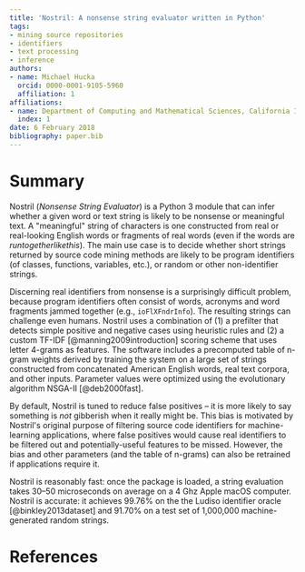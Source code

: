 ```yaml
---
title: 'Nostril: A nonsense string evaluator written in Python'
tags:
- mining source repositories
- identifiers
- text processing
- inference
authors:
- name: Michael Hucka
  orcid: 0000-0001-9105-5960
  affiliation: 1
affiliations:
- name: Department of Computing and Mathematical Sciences, California Institute of Technology, Pasadena, CA 91125, USA
  index: 1
date: 6 February 2018
bibliography: paper.bib
---
```


# Summary

Nostril (_Nonsense String Evaluator_) is a Python 3 module that can infer whether a given word or text string is likely to be nonsense or meaningful text.  A "meaningful" string of characters is one constructed from real or real-looking English words or fragments of real words (even if the words are _runtogetherlikethis_).  The main use case is to decide whether short strings returned by source code mining methods are likely to be program identifiers (of classes, functions, variables, etc.), or random or other non-identifier strings.

Discerning real identifiers from nonsense is a surprisingly difficult problem, because program identifiers often consist of words, acronyms and word fragments jammed together (e.g., `ioFlXFndrInfo`).  The resulting strings can challenge even humans.  Nostril uses a combination of (1) a prefilter that detects simple positive and negative cases using heuristic rules and (2) a custom TF-IDF [@manning2009introduction] scoring scheme that uses letter 4-grams as features.  The software includes a precomputed table of n-gram weights derived by training the system on a large set of strings constructed from concatenated American English words, real text corpora, and other inputs.  Parameter values were optimized using the evolutionary algorithm NSGA-II [@deb2000fast].

By default, Nostril is tuned to reduce false positives &ndash; it is more likely to say something is _not_ gibberish when it really might be.  This bias is motivated by Nostril's original purpose of filtering source code identifiers for machine-learning applications, where false positives would cause real identifiers to be filtered out and potentially-useful features to be missed.  However, the bias and other parameters (and the table of n-grams) can also be retrained if applications require it.

Nostril is reasonably fast: once the package is loaded,  a string evaluation takes 30&ndash;50 microseconds on average on a 4 Ghz Apple macOS computer.  Nostril is accurate: it achieves 99.76% on the the Ludiso identifier oracle [@binkley2013dataset] and 91.70% on a test set of 1,000,000 machine-generated random strings.


# References
